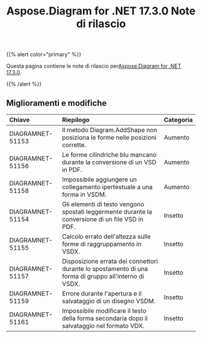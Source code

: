 ﻿---
title: Aspose.Diagram for .NET 17.3.0 Note di rilascio
type: docs
weight: 100
url: /it/net/aspose-diagram-for-net-17-3-0-release-notes/
---
{{% alert color="primary" %}} 

 Questa pagina contiene le note di rilascio per[Aspose.Diagram for .NET 17.3.0](https://www.nuget.org/packages/Aspose.Diagram/17.3.0).

{{% /alert %}} 
## **Miglioramenti e modifiche**

|**Chiave**|**Riepilogo**|**Categoria**|
|:- |:- |:- |
|DIAGRAMNET-51153|Il metodo Diagram.AddShape non posiziona le forme nelle posizioni corrette.|Aumento|
|DIAGRAMNET-51156|Le forme cilindriche blu mancano durante la conversione di un VSD in PDF.|Aumento|
|DIAGRAMNET-51158|Impossibile aggiungere un collegamento ipertestuale a una forma in VSDM.|Aumento|
|DIAGRAMNET-51154|Gli elementi di testo vengono spostati leggermente durante la conversione di un file VSD in PDF.|Insetto|
|DIAGRAMNET-51155|Calcolo errato dell'altezza sulle forme di raggruppamento in VSDX.|Insetto|
|DIAGRAMNET-51157 |Disposizione errata dei connettori durante lo spostamento di una forma di gruppo all'interno di VSDX.|Insetto|
|DIAGRAMNET-51159|Errore durante l'apertura e il salvataggio di un disegno VSDM.|Insetto|
|DIAGRAMNET-51161|Impossibile modificare il testo della forma secondaria dopo il salvataggio nel formato VDX.|Insetto|

